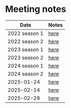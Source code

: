 # Meeting notes

Date         |Notes
-------------|------------------------
2022 season 1|[here](2022_1_spring.md)
2022 season 2|[here](2022_2_autumn.md)
2023 season 1|[here](2023_1_spring.md)
2023 season 2|[here](2023_2_autumn.md)
2024 season 1|[here](2024_1_spring.md)
2024 season 2|[here](2024_2_autumn.md)
2025-01-24   |[here](20250124.md)
2025-02-14   |[here](20250214.md)
2025-02-28   |[here](20250228.md)
